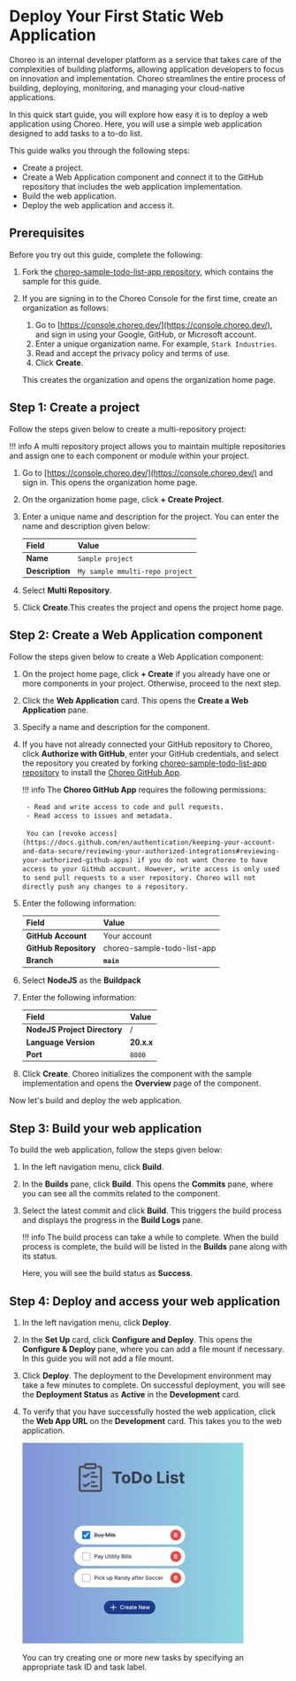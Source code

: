 # Deploy Your First Static Web Application

Choreo is an internal developer platform as a service that takes care of the complexities of building platforms, allowing application developers to focus on innovation and implementation. Choreo streamlines the entire process of building, deploying, monitoring, and managing your cloud-native applications.

In this quick start guide, you will explore how easy it is to deploy a web application using Choreo. Here, you will use a simple web application designed to add tasks to a to-do list. 

This guide walks you through the following steps:

  - Create a project.
  - Create a Web Application component and connect it to the GitHub repository that includes the web application implementation.
  - Build the web application.
  - Deploy the web application and access it.

## Prerequisites

Before you try out this guide, complete the following:

1. Fork the [choreo-sample-todo-list-app
 repository](https://github.com/wso2/choreo-sample-todo-list-app), which contains the sample for this guide.
2. If you are signing in to the Choreo Console for the first time, create an organization as follows:

    1. Go to [https://console.choreo.dev/](https://console.choreo.dev/), and sign in using your Google, GitHub, or Microsoft account.
    2. Enter a unique organization name. For example, `Stark Industries`.
    3. Read and accept the privacy policy and terms of use.
    4. Click **Create**.

    This creates the organization and opens the organization home page.

## Step 1: Create a project

Follow the steps given below to create a multi-repository project:

!!! info
     A multi repository project allows you to maintain multiple repositories and assign one to each component or module within your project.

1. Go to [https://console.choreo.dev/](https://console.choreo.dev/) and sign in. This opens the organization home page.
2. On the organization home page, click **+ Create Project**.
3. Enter a unique name and description for the project. You can enter the name and description given below:

    | **Field**       | **Value**               |
    |-----------------|-------------------------|
    | **Name**        | `Sample project`        |
    | **Description** | `My sample mmulti-repo project` |

4. Select **Multi Repository**.
5. Click **Create**.This creates the project and opens the project home page.

## Step 2: Create a Web Application component

Follow the steps given below to create a Web Application component:

1. On the project home page, click **+ Create** if you already have one or more components in your project. Otherwise, proceed to the next step.
2. Click the **Web Application** card. This opens the **Create a Web Application** pane.
3. Specify a name and description for the component.
4. If you have not already connected your GitHub repository to Choreo, click **Authorize with GitHub**, enter your GitHub credentials, and select the repository you created by forking [choreo-sample-todo-list-app
 repository](https://github.com/wso2/choreo-sample-todo-list-app) to install the [Choreo GitHub App](https://github.com/marketplace/choreo-apps). 

    !!! info
         The **Choreo GitHub App** requires the following permissions:
         
        - Read and write access to code and pull requests.
        - Read access to issues and metadata.
             
        You can [revoke access](https://docs.github.com/en/authentication/keeping-your-account-and-data-secure/reviewing-your-authorized-integrations#reviewing-your-authorized-github-apps) if you do not want Choreo to have access to your GitHub account. However, write access is only used to send pull requests to a user repository. Choreo will not directly push any changes to a repository.

5. Enter the following information:

    | **Field**                    | **Value**                   |
    |------------------------------|-----------------------------|
    | **GitHub Account**           | Your account                |
    | **GitHub Repository**        | choreo-sample-todo-list-app |
    | **Branch**                   | **`main`**                  |

6. Select **NodeJS** as the **Buildpack**
7. Enter the following information:
   
    | **Field**                    | **Value**                   |
    |------------------------------|-----------------------------|
    | **NodeJS Project Directory** | /                           |
    | **Language Version**         | **20.x.x**                  |
    | **Port**                     | `8080`                      |

8. Click **Create**. Choreo initializes the component with the sample implementation and opens the **Overview** page of the component.

Now let's build and deploy the web application.

## Step 3: Build your web application

To build the web application, follow the steps given below:

1. In the left navigation menu, click **Build**.
2. In the **Builds** pane, click **Build**. This opens the **Commits** pane, where you can see all the commits related to the component.
3. Select the latest commit and click **Build**. This triggers the build process and displays the progress in the **Build Logs** pane.

    !!! info
         The build process can take a while to complete. When the build process is complete, the build will be listed in the **Builds** pane along with its status. 

   Here, you will see the build status as **Success**.

## Step 4: Deploy and access your web application

1. In the left navigation menu, click **Deploy**.
2. In the **Set Up** card, click **Configure and Deploy**. This opens the **Configure & Deploy** pane, where you can add a file mount if necessary. In this guide you will not add a file mount.
3. Click **Deploy**. The deployment to the Development environment may take a few minutes to complete. On successful deployment, you will see the **Deployment Status** as **Active** in the **Development** card. 
4. To verify that you have successfully hosted the web application, click the **Web App URL** on the **Development** card. This takes you to the web application.

    ![Web application](../assets/img/quick-start-guides/web-application.png)

     You can try creating one or more new tasks by specifying an appropriate task ID and task label.     
   
